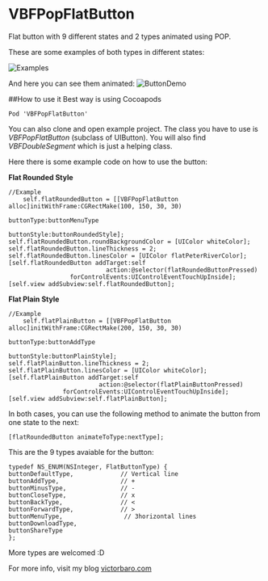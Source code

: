 VBFPopFlatButton
================

Flat button with 9 different states and 2 types animated using POP.

These are some examples of both types in different states:


![Examples](http://victorbaro.com/wp-content/uploads/2014/08/flatButton.png)

And here you can see them animated:
![ButtonDemo](http://victorbaro.com/wp-content/uploads/2014/08/flatButtonDemo.gif)



##How to use it
Best way is using Cocoapods

    Pod 'VBFPopFlatButton'
  

You can also clone and open example project.
The class you have to use is *VBFPopFlatButton* (subclass of UIButton). 
You will also find *VBFDoubleSegment* which is just a helping class.


Here there is some example code on how to use the button:

**Flat Rounded Style**

    //Example
        self.flatRoundedButton = [[VBFPopFlatButton alloc]initWithFrame:CGRectMake(100, 150, 30, 30)
                                                  buttonType:buttonMenuType
                                                 buttonStyle:buttonRoundedStyle];
    self.flatRoundedButton.roundBackgroundColor = [UIColor whiteColor];
    self.flatRoundedButton.lineThickness = 2;
    self.flatRoundedButton.linesColor = [UIColor flatPeterRiverColor];
    [self.flatRoundedButton addTarget:self
                               action:@selector(flatRoundedButtonPressed)
                     forControlEvents:UIControlEventTouchUpInside];
    [self.view addSubview:self.flatRoundedButton];


**Flat Plain Style**

    //Example
        self.flatPlainButton = [[VBFPopFlatButton alloc]initWithFrame:CGRectMake(200, 150, 30, 30)
                                                       buttonType:buttonAddType
                                                      buttonStyle:buttonPlainStyle];
    self.flatPlainButton.lineThickness = 2;
    self.flatPlainButton.linesColor = [UIColor whiteColor];
    [self.flatPlainButton addTarget:self
                             action:@selector(flatPlainButtonPressed)
                   forControlEvents:UIControlEventTouchUpInside];
    [self.view addSubview:self.flatPlainButton];


In both cases, you can use the following method to animate the button from one state to the next:

    [flatRoundedButton animateToType:nextType];


This are the 9 types avaiable for the button:

    typedef NS_ENUM(NSInteger, FlatButtonType) {
    buttonDefaultType,             // Vertical line
    buttonAddType,                 // +
    buttonMinusType,               // -
    buttonCloseType,               // x
    buttonBackType,                // <
    buttonForwardType,             // >
    buttonMenuType,                 // 3horizontal lines
    buttonDownloadType,
    buttonShareType
    };

More types are welcomed :D

For more info, visit my blog [victorbaro.com](http://victorbaro.com/)
